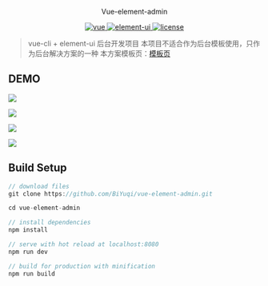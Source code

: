 <p align="center">
  Vue-element-admin
</p>

<p align="center">
	<a href="https://github.com/vuejs/vue">
		<img src="https://img.shields.io/badge/vue-2.5.2-blue.svg" alt="vue">
	</a>
	<a href="https://github.com/ElemeFE/element">
		<img src="https://img.shields.io/badge/element----ui-2.3.2-blue.svg" alt="element-ui">
	</a>
	<a href="https://github.com/BiYuqi/vue-element-admin/blob/master/LICENSE">
		<img src="https://img.shields.io/github/license/mashape/apistatus.svg" alt="license">
	</a>
</p>

> vue-cli + element-ui 后台开发项目
本项目不适合作为后台模板使用，只作为后台解决方案的一种
本方案模板页：[模板页](https://github.com/BiYuqi/vue-admin-template)

## DEMO

![](http://oiukswkar.bkt.clouddn.com/%E5%B1%8F%E5%B9%95%E5%BF%AB%E7%85%A7%202018-03-31%2011.52.51.png)

![](http://oq4hkch8e.bkt.clouddn.com/vue-admin-5-12.png)

![](http://oiukswkar.bkt.clouddn.com/%E5%B1%8F%E5%B9%95%E5%BF%AB%E7%85%A7%202018-05-01%2020.32.49.png)

![](http://oiukswkar.bkt.clouddn.com/vue-admin-51.gif)

## Build Setup
```js
// download files
git clone https://github.com/BiYuqi/vue-element-admin.git

cd vue-element-admin

// install dependencies
npm install

// serve with hot reload at localhost:8080
npm run dev

// build for production with minification
npm run build
```
